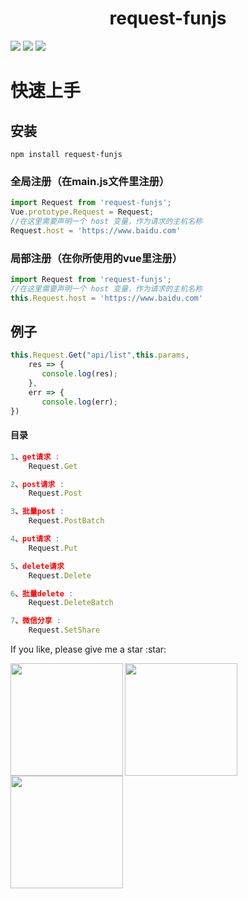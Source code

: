 
<h1 align="center"> request-funjs </h1>

![](https://img.shields.io/badge/%20downloads-254/week-brightgreen.svg)
![](https://img.shields.io/npm/l/request-funjs.svg)
![](https://img.shields.io/github/stars/CrazyMrYan/request-funjs?style=social.svg)

# 快速上手

## 安装

```shell
npm install request-funjs
```

### 全局注册（在main.js文件里注册）

```javascript
import Request from 'request-funjs';
Vue.prototype.Request = Request;
//在这里需要声明一个 host 变量，作为请求的主机名称
Request.host = 'https://www.baidu.com'
```

### 局部注册（在你所使用的vue里注册）

```javascript
import Request from 'request-funjs';
//在这里需要声明一个 host 变量，作为请求的主机名称
this.Request.host = 'https://www.baidu.com'
```

## 例子

```javascript
this.Request.Get("api/list",this.params,
	res => {
	   console.log(res);
	},
	err => {
	   console.log(err);
})
```

#### 目录

```javascript
1、get请求 :
	Request.Get

2、post请求 :
	Request.Post

3、批量post :
	Request.PostBatch

4、put请求 :
	Request.Put

5、delete请求 
	Request.Delete

6、批量delete :
	Request.DeleteBatch

7、微信分享 :
	Request.SetShare
```
<p>If you like, please give me a star :star:</p>
<img width="180" src="http://crazy-x-lovemysoul-x-vip.img.abc188.com/images/beishang.png" align="left">  
<img  width="180" src="http://crazy-x-lovemysoul-x-vip.img.abc188.com/images/zan.png"  align="left" />
<img  width="180" src="http://crazy-x-lovemysoul-x-vip.img.abc188.com/images/wechat.png"  />
